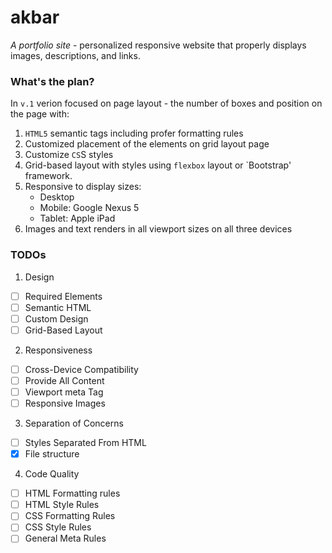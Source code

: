 # akbar
_A portfolio site_ - personalized responsive website that properly displays images, descriptions, and links.

### What's the plan?
In `v.1` verion focused on page layout - the number of boxes and position on the page with:
1. `HTML5` semantic tags including profer formatting rules
2. Customized placement of the elements on grid layout page
3. Customize `CS`S styles
4. Grid-based layout with styles using `flexbox` layout or `Bootstrap' framework.
5. Responsive to display sizes:
    - Desktop 
    - Mobile: Google Nexus 5
    - Tablet: Apple iPad
6. Images and text renders in all viewport sizes on all three devices
### TODOs
1. Design
- [ ] Required Elements
- [ ] Semantic HTML
- [ ] Custom Design
- [ ] Grid-Based Layout
2. Responsiveness
- [ ] Cross-Device Compatibility
- [ ] Provide All Content
- [ ] Viewport meta Tag
- [ ] Responsive Images
3. Separation of Concerns
- [ ] Styles Separated From HTML
- [x] File structure
4. Code Quality
- [ ] HTML Formatting rules
- [ ] HTML Style Rules
- [ ] CSS Formatting Rules
- [ ] CSS Style Rules
- [ ] General Meta Rules
